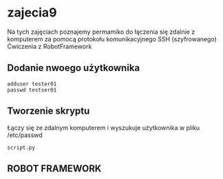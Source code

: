 # zajecia9

Na tych zajęciach poznajemy permamiko do łączenia się zdalnie z komputerem za pomocą protokołu komunikacyjnego SSH (szyfrowanego)
Ćwiczenia z RobotFramework

Dodanie nwoego użytkownika
---

```
adduser tester01
passwd testser01
```

Tworzenie skryptu
---

Łączy się ze zdalnym komputerem i wyszukuje użytkownika w pliku /etc/passwd

```
script.py
```

ROBOT FRAMEWORK
---

```
```
